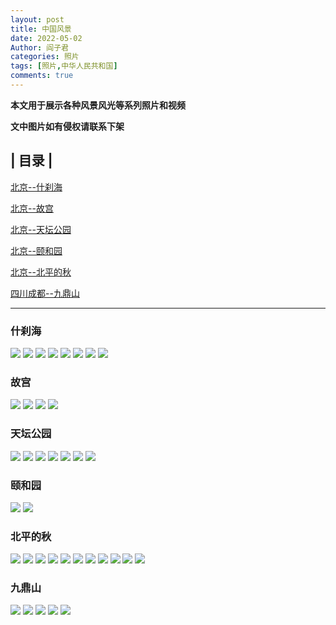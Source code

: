 ```yaml
---
layout: post
title: 中国风景
date: 2022-05-02
Author: 阎子君
categories: 照片
tags: [照片,中华人民共和国]
comments: true
---
```


**本文用于展示各种风景风光等系列照片和视频**

**文中图片如有侵权请联系下架**

## | 目录 |

[北京--什刹海](#什刹海)

[北京--故宫](#故宫)

[北京--天坛公园](#天坛公园)

[北京--颐和园](#颐和园)

[北京--北平的秋](#北平的秋)

[四川成都--九鼎山](#九鼎山)

---

### <span id="jump">什刹海</span>

<img src="/images/Pictures/1.jpeg"/>

<img src="/images/Pictures/2.jpeg"/>

<img src="/images/Pictures/3.jpeg"/>

<img src="/images/Pictures/4.jpeg"/>

<img src="/images/Pictures/5.jpeg"/>

<img src="/images/Pictures/6.jpeg"/>

<img src="/images/Pictures/7.jpeg"/>

<img src="/images/Pictures/8.jpeg"/>

### <span id="jump">故宫</span>

<img src="/images/Pictures/40.webp"/>

<img src="/images/Pictures/41.webp"/>

<img src="/images/Pictures/42.webp"/>

<img src="/images/Pictures/43.webp"/>

### <span id="jump">天坛公园</span>

<img src="/images/Pictures/49.webp"/>

<img src="/images/Pictures/50.webp"/>

<img src="/images/Pictures/51.webp"/>

<img src="/images/Pictures/52.webp"/>

<img src="/images/Pictures/53.webp"/>

<img src="/images/Pictures/54.webp"/>

<img src="/images/Pictures/55.webp"/>

### <span id="jump">颐和园</span>

<img src="/images/Pictures/93.webp"/>

<img src="/images/Pictures/94.webp"/>

### <span id="jump">北平的秋</span>

<img src="/images/Pictures/29.webp"/>

<img src="/images/Pictures/30.webp"/>

<img src="/images/Pictures/31.webp"/>

<img src="/images/Pictures/32.webp"/>

<img src="/images/Pictures/33.webp"/>

<img src="/images/Pictures/34.webp"/>

<img src="/images/Pictures/35.webp"/>

<img src="/images/Pictures/36.webp"/>

<img src="/images/Pictures/37.webp"/>

<img src="/images/Pictures/38.webp"/>

<img src="/images/Pictures/39.webp"/>

### <span id="jump">九鼎山</span>

<img src="/images/Pictures/101.webp"/>

<img src="/images/Pictures/102.webp"/>

<img src="/images/Pictures/103.webp"/>

<img src="/images/Pictures/104.webp"/>

<img src="/images/Pictures/105.webp"/>




